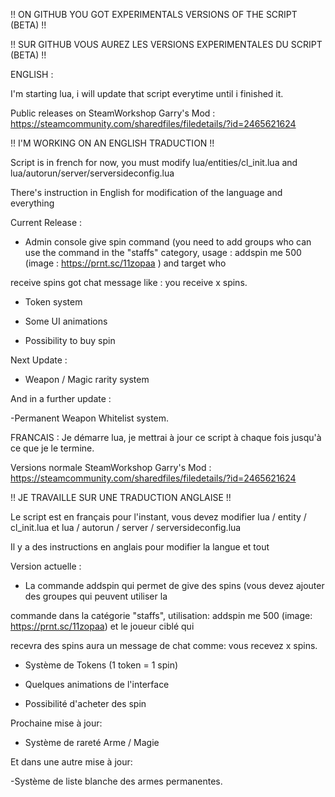!! ON GITHUB YOU GOT EXPERIMENTALS VERSIONS OF THE SCRIPT (BETA) !!

!! SUR GITHUB VOUS AUREZ LES VERSIONS EXPERIMENTALES DU SCRIPT (BETA) !!

ENGLISH : 

I'm starting lua, i will update that script everytime until i finished it.


Public releases on SteamWorkshop Garry's Mod : https://steamcommunity.com/sharedfiles/filedetails/?id=2465621624

!! I'M WORKING ON AN ENGLISH TRADUCTION !!

Script is in french for now, you must modify lua/entities/cl_init.lua and lua/autorun/server/serversideconfig.lua

There's instruction in English for modification of the language and everything 

Current Release :

- Admin console give spin command (you need to add groups who can use the command in the "staffs" category, usage : addspin me 500 (image : https://prnt.sc/11zopaa ) and target who 

receive spins got chat message like : you receive x spins.

- Token system 

- Some UI animations

- Possibility to buy spin


Next Update :

- Weapon / Magic rarity system

And in a further update :

-Permanent Weapon Whitelist system.

FRANCAIS :
Je démarre lua, je mettrai à jour ce script à chaque fois jusqu'à ce que je le termine.


Versions normale SteamWorkshop Garry's Mod : https://steamcommunity.com/sharedfiles/filedetails/?id=2465621624

!! JE TRAVAILLE SUR UNE TRADUCTION ANGLAISE !!

Le script est en français pour l'instant, vous devez modifier lua / entity / cl_init.lua et lua / autorun / server / serversideconfig.lua

Il y a des instructions en anglais pour modifier la langue et tout

Version actuelle :

- La commande addspin qui permet de give des spins (vous devez ajouter des groupes qui peuvent utiliser la

commande dans la catégorie "staffs", utilisation: addspin me 500 (image: https://prnt.sc/11zopaa) et le joueur ciblé qui

recevra des spins aura un message de chat comme: vous recevez x spins.

- Système de Tokens (1 token = 1 spin)

- Quelques animations de l'interface

- Possibilité d'acheter des spin


Prochaine mise à jour:

- Système de rareté Arme / Magie

Et dans une autre mise à jour:

-Système de liste blanche des armes permanentes.
